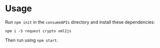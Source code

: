# Usage

Run `npm init` in the `consumeAPIs` directory and install these dependencies:

```
npm i -S request crypto xml2js
```

Then run using `npm start`.
